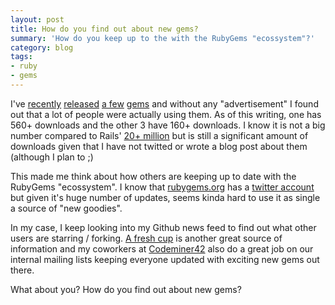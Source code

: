 ```yaml
---
layout: post
title: How do you find out about new gems?
summary: 'How do you keep up to the with the RubyGems "ecossystem"?'
category: blog
tags:
- ruby
- gems
---
```


I've [recently](https://rubygems.org/gems/letter_opener_web)
[released](https://rubygems.org/gems/rake-notes)
[a few](https://rubygems.org/gems/vagrant-notify)
[gems](https://rubygems.org/gems/tiny-rails) and without any "advertisement" I
found out that a lot of people were actually using them. As of this writing,
one has 560+ downloads and the other 3 have 160+ downloads. I know it is not a
big number compared to Rails' [20+ million](https://rubygems.org/gems/rails)
but is still a significant amount of downloads given that I have not twitted
or wrote a blog post about them (although I plan to ;)

This made me think about how others are keeping up to date with the RubyGems
"ecossystem". I know that [rubygems.org](http://rubygems.org) has a
[twitter account](http://twitter.com/rubygems) but given it's huge number of
updates, seems kinda hard to use it as single a source of "new goodies".

In my case, I keep looking into my Github news feed to find out what other
users are starring / forking. [A fresh cup](http://afreshcup.com/) is another
great source of information and my coworkers at [Codeminer42](http://www.codeminer42.com)
also do a great job on our internal mailing lists keeping everyone updated with
exciting new gems out there.

What about you? How do you find out about new gems?
